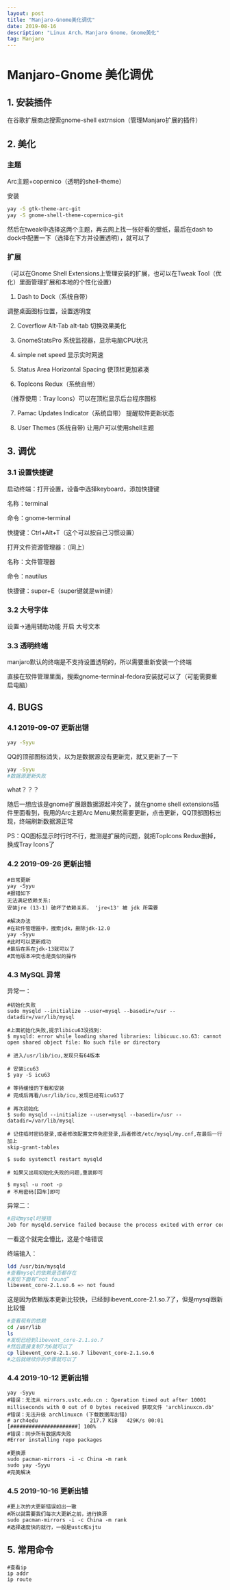 ```yaml
---
layout: post
title: "Manjaro-Gnome美化调优"
date: 2019-08-16 
description: "Linux Arch，Manjaro Gnome，Gnome美化"
tag: Manjaro 
---
```


# Manjaro-Gnome 美化调优

## 1. 安装插件

在谷歌扩展商店搜索gnome-shell extrnsion（管理Manjaro扩展的插件）

## 2. 美化

### 主题

Arc主题+copernico（透明的shell-theme）

安装

```bash
yay -S gtk-theme-arc-git
yay -S gnome-shell-theme-copernico-git
```

然后在tweak中选择这两个主题，再去网上找一张好看的壁纸，最后在dash to dock中配置一下（选择在下方并设置透明），就可以了

### 扩展

（可以在Gnome Shell Extensions上管理安装的扩展，也可以在Tweak Tool（优化）里面管理扩展和本地的个性化设置）

1. Dash to Dock（系统自带）

调整桌面图标位置，设置透明度

2. Coverflow Alt-Tab 
    alt-tab 切换效果美化

3. GnomeStatsPro
    系统监视器，显示电脑CPU状况

4. simple net speed
    显示实时网速

5. Status Area Horizontal Spacing
    使顶栏更加紧凑

6. TopIcons Redux（系统自带）
   

（推荐使用：Tray Icons）可以在顶栏显示后台程序图标
    
7. Pamac Updates Indicator（系统自带）
    提醒软件更新状态

8. User Themes (系统自带)
    让用户可以使用shell主题

## 3. 调优

### 3.1 设置快捷键

启动终端：打开设置，设备中选择keyboard，添加快捷键

名称：terminal

命令：gnome-terminal

快捷键：Ctrl+Alt+T（这个可以按自己习惯设置）

打开文件资源管理器：（同上）

名称：文件管理器

命令：nautilus

快捷键：super+E（super键就是win键）

### 3.2 大号字体

设置->通用辅助功能 开启 大号文本

### 3.3 透明终端

manjaro默认的终端是不支持设置透明的，所以需要重新安装一个终端

直接在软件管理里面，搜索gnome-terminal-fedora安装就可以了（可能需要重启电脑）

## 4. BUGS

### 4.1 2019-09-07 更新出错

```bash
yay -Syyu
```

QQ的顶部图标消失，以为是数据源没有更新完，就又更新了一下

```bash
yay -Syyu
#数据源更新失败
```

what？？？

随后一想应该是gnome扩展跟数据源起冲突了，就在gnome shell extensions插件里面看到，我用的Arc主题Arc Menu果然需要更新，点击更新，QQ顶部图标出现，终端刷新数据源正常

PS：QQ图标显示时行时不行，推测是扩展的问题，就把TopIcons Redux删掉，换成Tray Icons了

### 4.2 2019-09-26 更新出错

```shell
#日常更新
yay -Syyu
#报错如下
无法满足依赖关系:
安装jre (13-1) 破坏了依赖关系， 'jre<13' 被 jdk 所需要

#解决办法
#在软件管理器中，搜索jdk，删除jdk-12.0
yay -Syyu
#此时可以更新成功
#最后在系在jdk-13就可以了
#其他版本冲突也是类似的操作
```

### 4.3 MySQL 异常

异常一：

```shell
#初始化失败
sudo mysqld --initialize --user=mysql --basedir=/usr --datadir=/var/lib/mysql

#上面初始化失败,提示libicu63没找到:
$ mysqld: error while loading shared libraries: libicuuc.so.63: cannot open shared object file: No such file or directory

# 进入/usr/lib/icu,发现只有64版本

# 安装icu63
$ yay -S icu63

# 等待缓慢的下载和安装
# 完成后再看/usr/lib/icu,发现已经有icu63了

# 再次初始化
$ sudo mysqld --initialize --user=mysql --basedir=/usr --datadir=/var/lib/mysql

# 记住临时密码登录,或者修改配置文件免密登录,后者修改/etc/mysql/my.cnf,在最后一行加上
skip-grant-tables

$ sudo systemctl restart mysqld

# 如果又出现初始化失败的问题,重装即可

$ mysql -u root -p
# 不用密码[回车]即可
```

异常二：

```bash
#启动mysql时报错
Job for mysqld.service failed because the process exited with error code.See "systemctl status mysqld.service" and "journalctl -xe" for details
```

一看这个就完全懵比，这是个啥错误

终端输入：

```bash
ldd /usr/bin/mysqld
#查看mysql的依赖是否都存在
#发现下面有“not found”
libevent_core-2.1.so.6 => not found
```

这是因为依赖版本更新比较快，已经到libevent_core-2.1.so.7了，但是mysql跟新比较慢

```bash
#查看现有的依赖
cd /usr/lib
ls
#发现已经到libevent_core-2.1.so.7
#然后直接复制7为6就可以了
cp libevent_core-2.1.so.7 libevent_core-2.1.so.6
#之后就继续你的步骤就可以了
```

### 4.4 2019-10-12 更新出错

```shell
yay -Syyu
#错误：无法从 mirrors.ustc.edu.cn : Operation timed out after 10001 milliseconds with 0 out of 0 bytes received 获取文件 'archlinuxcn.db'
#错误：无法升级 archlinuxcn (下载数据库出错)
# arch4edu                 217.7 KiB   429K/s 00:01 [######################] 100%
#错误：同步所有数据库失败
#Error installing repo packages

#更换源
sudo pacman-mirrors -i -c China -m rank
sudo yay -Syyu
#完美解决
```

### 4.5 2019-10-16 更新出错

```shell
#更上次的大更新错误如出一辙
#所以就需要我们每次大更新之前，进行换源
sudo pacman-mirrors -i -c China -m rank
#选择速度快的就行，一般是ustc和sjtu
```

## 5. 常用命令

```shell
#查看ip
ip addr
ip route
```


